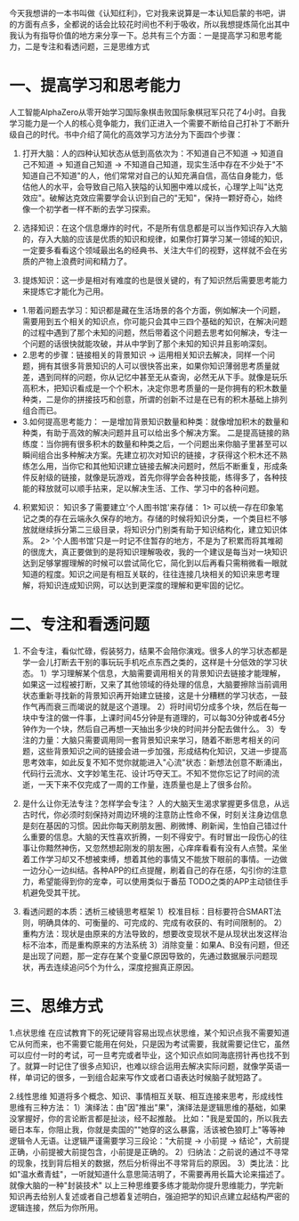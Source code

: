 今天我想讲的一本书叫做《认知红利》，它对我来说算是一本认知启蒙的书吧，讲的方面有点多，全都说的话会比较花时间也不利于吸收，所以我想提炼简化出其中我认为有指导价值的地方来分享一下。总共有三个方面：一是提高学习和思考能力，二是专注和看透问题，三是思维方式

# 一、提高学习和思考能力
人工智能AlphaZero从零开始学习国际象棋击败国际象棋冠军只花了4小时。自我学习能力是一个人的核心竞争能力，我们正进入一个需要不断给自己打补丁不断升级自己的时代。书中介绍了简化的高效学习方法分为下面四个步骤：
1. 打开大脑：人的四种认知状态从低到高依次为：不知道自己不知道 -> 知道自己不知道 -> 知道自己知道 -> 不知道自己知道，现实生活中存在不少处于"不知道自己不知道"的人，他们常常对自己的认知充满自信，高估自身能力，低估他人的水平，会导致自己陷入狭隘的认知圈中难以成长，心理学上叫"达克效应"。破解达克效应需要学会认识到自己的"无知"，保持一颗好奇心，始终像一个初学者一样不断的去学习探索。

2. 选择知识：在这个信息爆炸的时代，不是所有信息都是可以当作知识存入大脑的，存入大脑的应该是优质的知识和规律，如果你打算学习某一领域的知识，一定要多看看这个领域最出名的经典书、关注大牛们的视野，这样就不会在劣质的产物上浪费时间和精力了。

3. 提炼知识：这一步是相对有难度的也是很关键的，有了知识然后需要思考能力来提炼它才能化为己用。
  * 1.带着问题去学习：知识都是藏在生活场景的各个方面，例如解决一个问题，需要用到五个相关的知识点，你可能只会其中三四个基础的知识，在解决问题的过程中遇到了那个未知的问题，然后带着这个问题去思考如何解决，专注一个问题的话很快就能攻破，并从中学到了那个未知的知识并且影响深刻。
  * 2.思考的步骤：链接相关的背景知识 -> 运用相关知识去解决，同样一个问题，拥有其很多背景知识的人可以很快答出来，如果你知识薄弱思考质量就差，遇到同样的问题，你从记忆中甚至无从查询，必然无从下手。就像是玩乐高积木，把知识看成是一个个积木，决定你思考质量的一是你拥有的积木数量种类，二是你的拼接技巧和创意，所谓的创新不过是在已有的积木基础上排列组合而已。
  * 3.如何提高思考能力：
    一是增加背景知识数量和种类：就像增加积木的数量和种类，有助于高效的解决问题并且可以给出多个解决方案。
    二是提高链接的熟练度：当你拥有很多积木的数量和种类之后，一个问题出来你脑子里甚至可以瞬间组合出多种解决方案。先建立初次对知识的链接，才获得这个积木还不熟练怎么用，当你它和其他知识建立链接去解决问题时，然后不断重复，形成条件反射级的链接，就像是玩游戏，首先你得学会各种技能，练得多了，各种技能的释放就可以顺手拈来，足以解决生活、工作、学习中的各种问题。

4. 积累知识：
知识多了需要建立'个人图书馆'来存储：
  1> 可以统一存在印象笔记之类的存在云端永久保存的地方。存储的时候将知识分类，一个类目栏不够放就继续拆分第二三级目录，将知识分门别类有助于知识结构化，建立知识体系。
  2> '个人图书馆'只是一时记不住暂存的地方，不是为了积累而将其堆砌的很庞大，真正要做到的是将知识理解吸收，我的一个建议是每当对一块知识达到足够掌握理解的时候可以尝试简化它，简化到以后再看只需稍微看一眼就知道的程度。知识之间是有相互关联的，往往连接几块相关的知识来思考理解，将知识连成知识网，可以达到更深度的理解和更牢固的记忆。

# 二、专注和看透问题
1. 不会专注，看似忙碌，假装努力，结果不会陪你演戏。很多人的学习状态都是学一会儿打断去干别的事玩玩手机吃点东西之类的，这样是十分低效的学习状态。
  1）学习理解某个信息，大脑需要调用相关的背景知识去链接才能理解，如果这一过程被打断，又来了其他领域的待处理的信息，大脑要擦除当前调用状态重新寻找新的背景知识再开始建立链接，这是十分糟糕的学习状态，一鼓作气再而衰三而竭说的就是这个道理。
  2）将时间切分成多个块，然后在每一块中专注的做一件事，上课时间45分钟是有道理的，可以每30分钟或者45分钟作为一个块，然后自己再想一天抽出多少块的时间并分配去做什么。
  3）专注的力量：大脑只需要调用同一套背景知识来学习，随着不断思考相关的问题，这些背景知识之间的链接会进一步加强，形成结构化知识，又进一步提高思考效率，如此反复不知不觉你就能进入"心流"状态：新想法创意不断涌出，代码行云流水、文字妙笔生花、设计巧夺天工。不知不觉你忘记了时间的流逝，一天下来不仅完成了一周的工作量，连质量也是上了很多台阶。
2. 是什么让你无法专注？怎样学会专注？
人的大脑天生渴求掌握更多信息，从远古时代，你必须时刻保持对周边环境的注意防止性命不保，时刻关注身边信息是刻在基因的习惯。因此你每天刷朋友圈、刷微博、刷新闻，生怕自己错过什么重要的信息。大脑的天性喜欢折腾，一刻不得安宁。有时冒出一段伤心的往事让你黯然神伤，又忽然想起刚发的朋友圈，心痒痒看看有没有人点赞。呆坐着工作学习却又不想被束缚，想着其他的事情又不能放下眼前的事情。一边做一边分心一边纠结。各种APP的红点提醒，刷着自己的存在感，勾引你的注意力，希望能得到你的宠幸，可以使用类似于番茄 TODO之类的APP主动锁住手机避免受其干扰。

3. 看透问题的本质：透析三棱镜思考框架
1）校准目标：目标要符合SMART法则，明确具体的、可衡量的、可完成的、完成有收获的、有时间限制的。
2）重构方法：现状是由原来的方法导致的，想要改变现状不是从现状出发这样治标不治本，而是重构原来的方法系统
3）消除变量：如果A、B没有问题，但还是出现了问题，那一定存在某个变量C原因导致的，先通过数据展示问题现状，再去连续追问5个为什么，深度挖掘真正原因。

# 三、思维方式
1.点状思维
在应试教育下的死记硬背容易出现点状思维，某个知识点我不需要知道它从何而来，也不需要它能用在何处，只是因为考试需要，我就需要记住它，虽然可以应付一时的考试，可一旦考完或者毕业，这个知识点如同海底捞针再也找不到了。就算一时记住了很多点知识，也难以综合运用去解决实际问题，就像学英语一样，单词记的很多，一到组合起来写作文或者口语表达时候脑子就短路了。

2.线性思维
知道将多个概念、知识、事情相互关联、相互连接来思考，形成线性思维有三种方法：
1）演绎法：由"因"推出"果"，演绎法是逻辑思维的基础，如果没掌握好，你的言论断言都是扯淡，经不起推敲。
比如："我是爱国的，所以我去砸日本车，你阻止我，你就是卖国的""她穿的这么暴露，活该被色狼盯上"等等神逻辑令人无语。让逻辑严谨需要学习三段论："大前提 -> 小前提 -> 结论"，大前提正确，小前提被大前提包含，小前提是正确的。
2）归纳法：之前说的通过不寻常的现象，找到背后相关的数据，然后分析得出不寻常背后的原因。
3）类比法：比如"温水煮青蛙"，一听就知道什么意思简洁明了，不需要再用长篇大论来描述了。就像大脑的一种"封装技术"
以上三种思维要多练才能助你提升思维能力，学完新知识再去给别人复述或者自己想着复述明白，强迫把学的知识点建立起结构严密的逻辑连接，然后为你所用。
